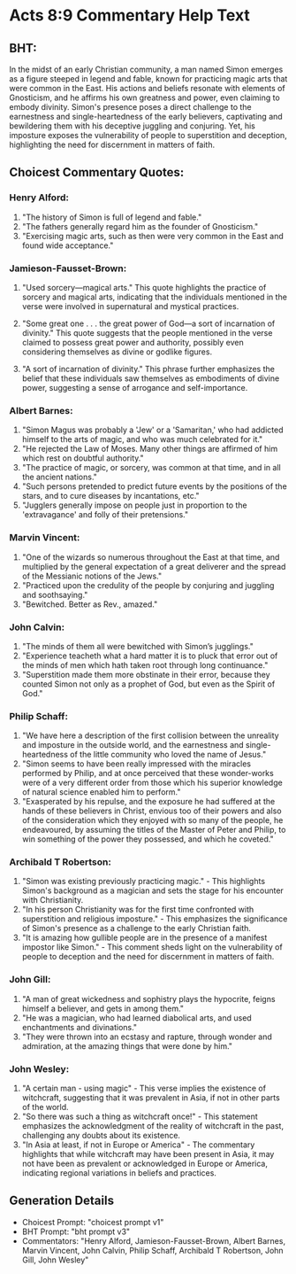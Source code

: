 # Acts 8:9 Commentary Help Text

## BHT:
In the midst of an early Christian community, a man named Simon emerges as a figure steeped in legend and fable, known for practicing magic arts that were common in the East. His actions and beliefs resonate with elements of Gnosticism, and he affirms his own greatness and power, even claiming to embody divinity. Simon's presence poses a direct challenge to the earnestness and single-heartedness of the early believers, captivating and bewildering them with his deceptive juggling and conjuring. Yet, his imposture exposes the vulnerability of people to superstition and deception, highlighting the need for discernment in matters of faith.

## Choicest Commentary Quotes:
### Henry Alford:
1. "The history of Simon is full of legend and fable."
2. "The fathers generally regard him as the founder of Gnosticism."
3. "Exercising magic arts, such as then were very common in the East and found wide acceptance."

### Jamieson-Fausset-Brown:
1. "Used sorcery—magical arts." This quote highlights the practice of sorcery and magical arts, indicating that the individuals mentioned in the verse were involved in supernatural and mystical practices.

2. "Some great one . . . the great power of God—a sort of incarnation of divinity." This quote suggests that the people mentioned in the verse claimed to possess great power and authority, possibly even considering themselves as divine or godlike figures.

3. "A sort of incarnation of divinity." This phrase further emphasizes the belief that these individuals saw themselves as embodiments of divine power, suggesting a sense of arrogance and self-importance.

### Albert Barnes:
1. "Simon Magus was probably a 'Jew' or a 'Samaritan,' who had addicted himself to the arts of magic, and who was much celebrated for it."
2. "He rejected the Law of Moses. Many other things are affirmed of him which rest on doubtful authority."
3. "The practice of magic, or sorcery, was common at that time, and in all the ancient nations."
4. "Such persons pretended to predict future events by the positions of the stars, and to cure diseases by incantations, etc."
5. "Jugglers generally impose on people just in proportion to the 'extravagance' and folly of their pretensions."

### Marvin Vincent:
1. "One of the wizards so numerous throughout the East at that time, and multiplied by the general expectation of a great deliverer and the spread of the Messianic notions of the Jews."
2. "Practiced upon the credulity of the people by conjuring and juggling and soothsaying."
3. "Bewitched. Better as Rev., amazed."

### John Calvin:
1. "The minds of them all were bewitched with Simon’s jugglings."
2. "Experience teacheth what a hard matter it is to pluck that error out of the minds of men which hath taken root through long continuance."
3. "Superstition made them more obstinate in their error, because they counted Simon not only as a prophet of God, but even as the Spirit of God."

### Philip Schaff:
1. "We have here a description of the first collision between the unreality and imposture in the outside world, and the earnestness and single-heartedness of the little community who loved the name of Jesus."
2. "Simon seems to have been really impressed with the miracles performed by Philip, and at once perceived that these wonder-works were of a very different order from those which his superior knowledge of natural science enabled him to perform."
3. "Exasperated by his repulse, and the exposure he had suffered at the hands of these believers in Christ, envious too of their powers and also of the consideration which they enjoyed with so many of the people, he endeavoured, by assuming the titles of the Master of Peter and Philip, to win something of the power they possessed, and which he coveted."

### Archibald T Robertson:
1. "Simon was existing previously practicing magic." - This highlights Simon's background as a magician and sets the stage for his encounter with Christianity.
2. "In his person Christianity was for the first time confronted with superstition and religious imposture." - This emphasizes the significance of Simon's presence as a challenge to the early Christian faith.
3. "It is amazing how gullible people are in the presence of a manifest impostor like Simon." - This comment sheds light on the vulnerability of people to deception and the need for discernment in matters of faith.

### John Gill:
1. "A man of great wickedness and sophistry plays the hypocrite, feigns himself a believer, and gets in among them."
2. "He was a magician, who had learned diabolical arts, and used enchantments and divinations."
3. "They were thrown into an ecstasy and rapture, through wonder and admiration, at the amazing things that were done by him."

### John Wesley:
1. "A certain man - using magic" - This verse implies the existence of witchcraft, suggesting that it was prevalent in Asia, if not in other parts of the world.
2. "So there was such a thing as witchcraft once!" - This statement emphasizes the acknowledgment of the reality of witchcraft in the past, challenging any doubts about its existence.
3. "In Asia at least, if not in Europe or America" - The commentary highlights that while witchcraft may have been present in Asia, it may not have been as prevalent or acknowledged in Europe or America, indicating regional variations in beliefs and practices.


## Generation Details
- Choicest Prompt: "choicest prompt v1"
- BHT Prompt: "bht prompt v3"
- Commentators: "Henry Alford, Jamieson-Fausset-Brown, Albert Barnes, Marvin Vincent, John Calvin, Philip Schaff, Archibald T Robertson, John Gill, John Wesley"
